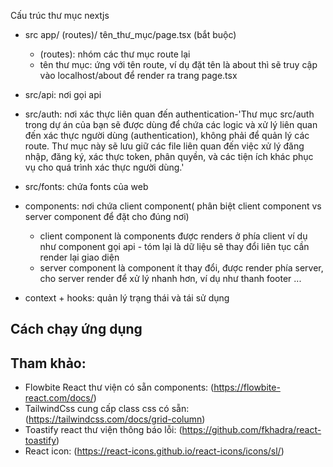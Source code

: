 Cấu trúc thư mục nextjs

- src
  app/
  (routes)/
  tên_thư_mục/page.tsx (bắt buộc)
  - (routes): nhóm các thư mục route lại
  - tên thư mục: ứng với tên route, ví dụ đặt tên là about thì sẽ truy cập vào localhost/about để render ra trang page.tsx
- src/api: nơi gọi api
- src/auth: nơi xác thực liên quan đến authentication-'Thư mục src/auth trong dự án của bạn sẽ được dùng để chứa các logic và xử lý liên quan đến xác thực người dùng (authentication), không phải để quản lý các route. Thư mục này sẽ lưu giữ các file liên quan đến việc xử lý đăng nhập, đăng ký, xác thực token, phân quyền, và các tiện ích khác phục vụ cho quá trình xác thực người dùng.'
- src/fonts: chứa fonts của web

- components: nơi chứa client component( phân biệt client component vs server component để đặt cho đúng nơi)
  - client component là components được renders ở phía client ví dụ như component gọi api - tóm lại là dữ liệu sẽ thay đổi liên tục cần render lại giao diện
  - server component là component ít thay đổi, được render phía server, cho server render để xử lý nhanh hơn, ví dụ như thanh footer ...
- context + hooks: quản lý trạng thái và tái sử dụng

## Cách chạy ứng dụng

## Tham khảo:

- Flowbite React thư viện có sẵn components: (https://flowbite-react.com/docs/)
- TailwindCss cung cấp class css có sẵn: (https://tailwindcss.com/docs/grid-column)
- Toastify react thư viện thông báo lỗi: (https://github.com/fkhadra/react-toastify)
- React icon: (https://react-icons.github.io/react-icons/icons/sl/)
